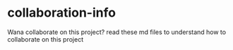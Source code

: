 # collaboration-info
Wana collaborate on this project? read these md files to understand how to collaborate on this project
